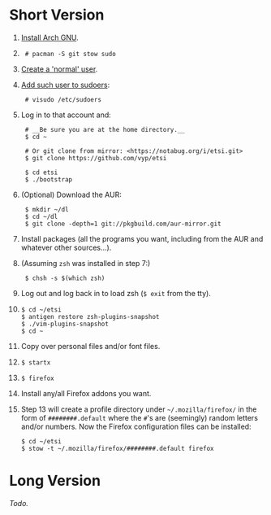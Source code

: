 # Short Version

1. [Install Arch GNU][1].

2.      # pacman -S git stow sudo

3. [Create a 'normal' user][2].

4. [Add such user to sudoers][3]:

        # visudo /etc/sudoers

5. Log in to that account and:

        # __Be sure you are at the home directory.__
        $ cd ~

        # Or git clone from mirror: <https://notabug.org/i/etsi.git>
        $ git clone https://github.com/vyp/etsi 

        $ cd etsi
        $ ./bootstrap

6. (Optional) Download the AUR:

        $ mkdir ~/dl
        $ cd ~/dl
        $ git clone -depth=1 git://pkgbuild.com/aur-mirror.git

7. Install packages (all the programs you want, including from the AUR and
   whatever other sources...).

8. (Assuming `zsh` was installed in step 7:)

        $ chsh -s $(which zsh)

9. Log out and log back in to load zsh (`$ exit` from the tty).

10.     $ cd ~/etsi
        $ antigen restore zsh-plugins-snapshot
        $ ./vim-plugins-snapshot
        $ cd ~

11. Copy over personal files and/or font files.

12.     $ startx

13.     $ firefox

14. Install any/all Firefox addons you want.

15. Step 13 will create a profile directory under `~/.mozilla/firefox/` in the
    form of `########.default` where the `#`'s are (seemingly) random letters
    and/or numbers. Now the Firefox configuration files can be installed:

        $ cd ~/etsi
        $ stow -t ~/.mozilla/firefox/########.default firefox

[1]: https://wiki.archlinux.org/index.php/installation_guide
[2]: https://wiki.archlinux.org/index.php/Users_and_groups#Example_adding_a_user
[3]: https://wiki.archlinux.org/index.php/Sudo#Example_Entries

# Long Version

*Todo.*
